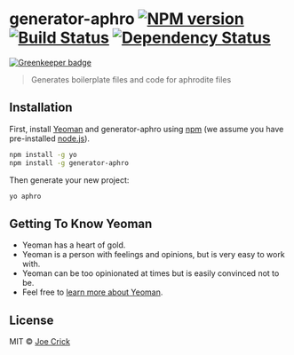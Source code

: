 # generator-aphro [![NPM version][npm-image]][npm-url] [![Build Status][travis-image]][travis-url] [![Dependency Status][daviddm-image]][daviddm-url]

[![Greenkeeper badge](https://badges.greenkeeper.io/joe-crick/simple-generator.svg)](https://greenkeeper.io/)
> Generates boilerplate files and code for aphrodite files

## Installation

First, install [Yeoman](http://yeoman.io) and generator-aphro using [npm](https://www.npmjs.com/) (we assume you have pre-installed [node.js](https://nodejs.org/)).

```bash
npm install -g yo
npm install -g generator-aphro
```

Then generate your new project:

```bash
yo aphro
```

## Getting To Know Yeoman

 * Yeoman has a heart of gold.
 * Yeoman is a person with feelings and opinions, but is very easy to work with.
 * Yeoman can be too opinionated at times but is easily convinced not to be.
 * Feel free to [learn more about Yeoman](http://yeoman.io/).

## License

MIT © [Joe Crick]()


[npm-image]: https://badge.fury.io/js/generator-aphro.svg
[npm-url]: https://npmjs.org/package/generator-aphro
[travis-image]: https://travis-ci.org/blacklane/generator-aphro.svg?branch=master
[travis-url]: https://travis-ci.org/blacklane/generator-aphro
[daviddm-image]: https://david-dm.org/blacklane/generator-aphro.svg?theme=shields.io
[daviddm-url]: https://david-dm.org/blacklane/generator-aphro
